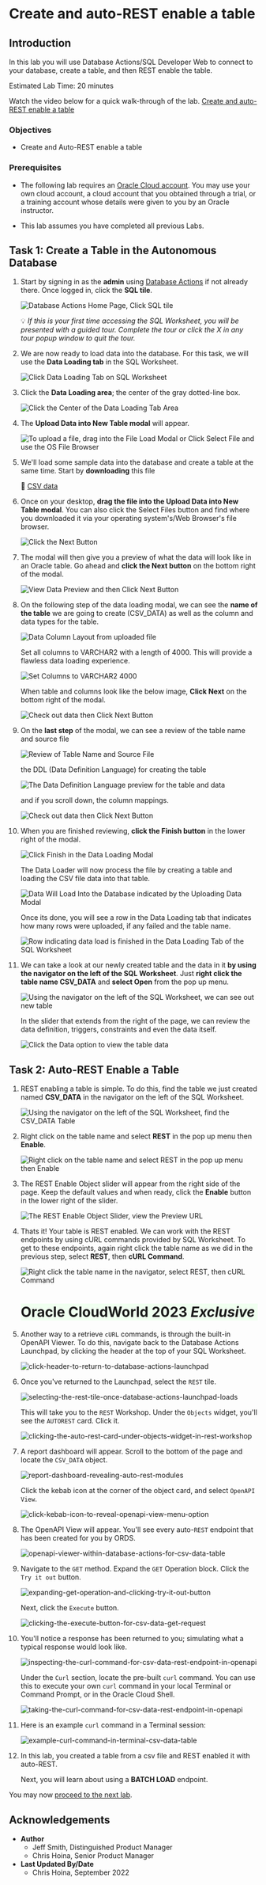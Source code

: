 # Create and auto-REST enable a table

## Introduction

In this lab you will use Database Actions/SQL Developer Web to connect to your database, create a table, and then REST enable the table.

Estimated Lab Time: 20 minutes

Watch the video below for a quick walk-through of the lab.
[Create and auto-REST enable a table](videohub:1_7agj8yum)

### Objectives

- Create and Auto-REST enable a table

### Prerequisites

- The following lab requires an [Oracle Cloud account](https://www.oracle.com/cloud/free/). You may use your own cloud account, a cloud account that you obtained through a trial, or a training account whose details were given to you by an Oracle instructor.

- This lab assumes you have completed all previous Labs. 

## Task 1: Create a Table in the Autonomous Database

1. Start by signing in as the **admin** using [Database Actions](https://oracle-livelabs.github.io/common/labs/sqldevweb-login/sqldevweb-login.md) if not already there. Once logged in, click the **SQL tile**.

    ![Database Actions Home Page, Click SQL tile](images/click-for-sql-worksheet.png)

   💡 *If this is your first time accessing the SQL Worksheet, you will be presented with a guided tour. Complete the tour or click the X in any tour popup window to quit the tour.*

2. We are now ready to load data into the database. For this task, we will use the **Data Loading tab** in the SQL Worksheet.

    ![Click Data Loading Tab on SQL Worksheet](images/data-load-tab.png)

3. Click the **Data Loading area**; the center of the gray dotted-line box.

    ![Click the Center of the Data Loading Tab Area](images/data-load-tab.png)

4. The **Upload Data into New Table modal** will appear.

    ![To upload a file, drag into the File Load Modal or Click Select File and use the OS File Browser](./images/file-load-modal.png)

5. We'll load some sample data into the database and create a table at the same time. Start by **downloading** this file

    💾 [CSV data](https://objectstorage.us-ashburn-1.oraclecloud.com/p/LNAcA6wNFvhkvHGPcWIbKlyGkicSOVCIgWLIu6t7W2BQfwq2NSLCsXpTL9wVzjuP/n/c4u04/b/livelabsfiles/o/developer-library/csv_data.csv)

6. Once on your desktop, **drag the file into the Upload Data into New Table modal**. You can also click the Select Files button and find where you downloaded it via your operating system's/Web Browser's file browser.

    ![Click the Next Button](./images/select-files-option.png)

7. The modal will then give you a preview of what the data will look like in an Oracle table. Go ahead and **click the Next button** on the bottom right of the modal.

    ![View Data Preview and then Click Next Button](./images/data-preview-click-next.png)

8. On the following step of the data loading modal, we can see the **name of the table** we are going to create (CSV_DATA) as well as the column and data types for the table.

     ![Data Column Layout from uploaded file](./images/data-column-layout-preview.png)

     Set all columns to VARCHAR2 with a length of 4000. This will provide a flawless data loading experience.

     ![Set Columns to VARCHAR2 4000](./images/set-columns-to-varchar2.png)

     When table and columns look like the below image, **Click Next** on the bottom right of the modal.

     ![Check out data then Click Next Button](./images/data-preview-click-next.png)

9. On the **last step** of the modal, we can see a review of the table name and source file

    ![Review of Table Name and Source File](./images/final-review-data-load.png)

    the DDL (Data Definition Language) for creating the table

    ![The Data Definition Language preview for the table and data](./images/review-ddl-code.png)

    and if you scroll down, the column mappings.

    ![Check out data then Click Next Button](./images/final-review-column-mapping.png)

10. When you are finished reviewing, **click the Finish button** in the lower right of the modal.

    ![Click Finish in the Data Loading Modal](./images/click-finish-for-data-load.png)

    The Data Loader will now process the file by creating a table and loading the CSV file data into that table. 

    ![Data Will Load Into the Database indicated by the Uploading Data Modal](./images/uploading-data-modal-dialog.png)

    Once its done, you will see a row in the Data Loading tab that indicates how many rows were uploaded, if any failed and the table name.

    ![Row indicating data load is finished in the Data Loading Tab of the SQL Worksheet](./images/data-load-results-tab.png)

11. We can take a look at our newly created table and the data in it **by using the navigator on the left of the SQL Worksheet**. Just **right click the table name CSV_DATA** and **select Open** from the pop up menu.

    ![Using the navigator on the left of the SQL Worksheet, we can see out new table](./images/navigating-reviewing-new-table.png)

    In the slider that extends from the right of the page, we can review the data definition, triggers, constraints and even the data itself.

    ![Click the Data option to view the table data](./images/table-options-slider.png)

## Task 2: Auto-REST Enable a Table

1. REST enabling a table is simple. To do this, find the table we just created named **CSV_DATA** in the navigator on the left of the SQL Worksheet.

    ![Using the navigator on the left of the SQL Worksheet, find the CSV_DATA Table](./images/using-navigator-to-find-table.png)

2. Right click on the table name and select **REST** in the pop up menu then **Enable**.

    ![Right click on the table name and select REST in the pop up menu then Enable](./images/rest-enabling-table.png)

3. The REST Enable Object slider will appear from the right side of the page. Keep the default values and when ready, click the **Enable** button in the lower right of the slider.

    ![The REST Enable Object Slider, view the Preview URL](./images/rest-enable-slider-context.png)

4. Thats it! Your table is REST enabled. We can work with the REST endpoints by using cURL commands provided by SQL Worksheet. To get to these endpoints, again right click the table name as we did in the previous step, select **REST**, then **cURL Command**.

    ![Right click the table name in the navigator, select REST, then cURL Command](./images/retrieve-curl-command-for-object.png " ")

   <div>
     <h1 style="background-color:HoneyDew;">Oracle CloudWorld 2023 <i>Exclusive</i></h1>
   </div>

5. Another way to a retrieve `cURL` commands, is through the built-in OpenAPI Viewer. To do this, navigate back to the Database Actions Launchpad, by clicking the header at the top of your SQL Worksheet.

   ![click-header-to-return-to-database-actions-launchpad](./images/click-header-to-return-to-database-actions-launchpad.png " ")

6. Once you've returned to the Launchpad, select the `REST` tile.

   ![selecting-the-rest-tile-once-database-actions-launchpad-loads](./images/selecting-the-rest-tile-once-database-actions-launchpad-loads.png " ")

   This will take you to the `REST` Workshop. Under the `Objects` widget, you'll see the `AUTOREST` card. Click it.

   ![clicking-the-auto-rest-card-under-objects-widget-in-rest-workshop](./images/clicking-the-auto-rest-card-under-objects-widget-in-rest-workshop.png " ")

7. A report dashboard will appear. Scroll to the bottom of the page and locate the `CSV_DATA` object.

   ![report-dashboard-revealing-auto-rest-modules](./images/report-dashboard-revealing-auto-rest-modules.png " ")

   Click the kebab icon at the corner of the object card, and select `OpenAPI View`.

   ![click-kebab-icon-to-reveal-openapi-view-menu-option](./images/click-kebab-icon-to-reveal-openapi-view-menu-option.png " ")

8. The OpenAPI View will appear. You'll see every auto-`REST` endpoint that has been created for you by ORDS.

   ![openapi-viewer-within-database-actions-for-csv-data-table](./images/openapi-viewer-within-database-actions-for-csv-data-table.png " ")

9. Navigate to the `GET` method. Expand the `GET` Operation block. Click the `Try it out` button.

   ![expanding-get-operation-and-clicking-try-it-out-button](./images/expanding-get-operation-and-clicking-try-it-out-button.png " ")

   Next, click the `Execute` button.

   ![clicking-the-execute-button-for-csv-data-get-request](./images/clicking-the-execute-button-for-csv-data-get-request.png " ")

10. You'll notice a response has been returned to you; simulating what a typical response would look like.

    ![inspecting-the-curl-command-for-csv-data-rest-endpoint-in-openapi](./images/inspecting-the-curl-command-for-csv-data-rest-endpoint-in-openapi.png " ")

    Under the `Curl` section, locate the pre-built `curl` command. You can use this to execute your own `curl` command in your local Terminal or Command Prompt, or in the Oracle Cloud Shell.

    ![taking-the-curl-command-for-csv-data-rest-endpoint-in-openapi](./images/taking-the-curl-command-for-csv-data-rest-endpoint-in-openapi.png)

11. Here is an example `curl` command in a Terminal session:

    ![example-curl-command-in-terminal-csv-data-table](./images/example-curl-command-in-terminal-csv-data-table.png " ")

12. In this lab, you created a table from a csv file and REST enabled it with auto-REST.

    Next, you will learn about using a **BATCH LOAD** endpoint.

You may now [proceed to the next lab](#next).

## Acknowledgements

 - **Author**
    - Jeff Smith, Distinguished Product Manager
    - Chris Hoina, Senior Product Manager
 - **Last Updated By/Date**
    - Chris Hoina, September 2022
